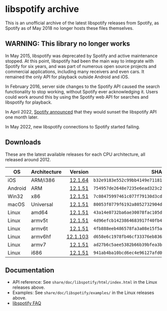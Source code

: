 # libspotify archive

This is an unofficial archive of the latest libspotify releases from Spotify,
as Spotify as of May 2018 no longer hosts these files themselves.


## WARNING: This library no longer works

In May 2015, libspotify was deprecated by Spotify and active maintenance
stopped. At this point, libspotify had been the main way to integrate with
Spotify for six years, and was part of numerous open source projects and
commercial applications, including many receivers and even cars.  It remained
the only API for playback outside Android and iOS.

In February 2016, server side changes to the Spotify API caused the search
functionality to stop working, without Spotify ever acknowledging it. Users
could work around this by using the Spotify web API for searches and
libspotify for playback.

In April 2022,
[Spotify announced](https://developer.spotify.com/community/news/2022/04/12/libspotify-sunset/)
that they would sunset the libspotify API one month later.

In May 2022, new libspotify connections to Spotify started failing.


## Downloads

These are the latest available releases for each CPU architecture, all released
around 2012.

| OS      | Architecture | Version                                                   | SHA256 checksum                                                    |
| ------- | ------------ | --------------------------------------------------------: | ------------------------------------------------------------------ |
| iOS     | ARM/i386     | [12.1.64](libspotify-12.1.64-iOS-universal.zip)           | `b32e9183e552c99bb4149e71181fadb26694553cab37a92311be16c286e0736a` |
| Android | ARM          | [12.1.51](libspotify-12.1.51-Android-arm-release.tar.gz)  | `754957de2648e7235e6ead323c22c111282adfc889535a2684c13067d2099505` |
| Win32   | x86          | [12.1.51](libspotify-12.1.51-win32-release.zip)           | `7c08475997461c077f79130d3cd1002111448c0ad321025748ffade7a37dda30` |
| macOS   | Universal    | [12.1.51](libspotify-12.1.51-Darwin-universal.zip)        | `80053f0779f6192a8052732904d88b91acc62a350831f6b585a3c6ac10cb8fbd` |
| Linux   | amd64        | [12.1.51](libspotify-12.1.51-Linux-x86_64-release.tar.gz) | `43a14e0732ba6ae30078fac105d0e2998d04d5f5c396a4968386bc4e22491058` |
| Linux   | armv5t       | [12.1.51](libspotify-12.1.51-Linux-armv5-release.tar.gz)  | `4d96efcb1423864683917f40fb4df481491250a76cb29be3a235b3732a64fefc` |
| Linux   | armv6t       | [12.1.51](libspotify-12.1.51-Linux-armv6-release.tar.gz)  | `4fb888eeb486578fa3a08e15f5aa2101632e60b56a068553d05d5d4ee0a080cc` |
| Linux   | armv6hf      | [12.1.103](libspotify-12.1.103-Linux-armv6-bcm2708hardfp-release.tar.gz) | `d658e6c1978fb46cf33376eb8367a51d024f4014f21beac1dd264532bcc54b24` |
| Linux   | armv7        | [12.1.51](libspotify-12.1.51-Linux-armv7-release.tar.gz)  | `ad27b6c5aee5382b66b39bfea3b1752076b7abcc445979ce25c1ec9d7ff3aeda` |
| Linux   | i686         | [12.1.51](libspotify-12.1.51-Linux-i686-release.tar.gz)   | `941ab4ba10bcd6ec4e96127afd095a39e11bc955de0882734c97e4f588b155ae` |


## Documentation

- API reference: See `share/doc/libspotify/html/index.html` in the Linux
  releases above.
- Examples: See `share/doc/libspotify/examples/` in the Linux releases above.
- [libspotify FAQ](faq.md)
